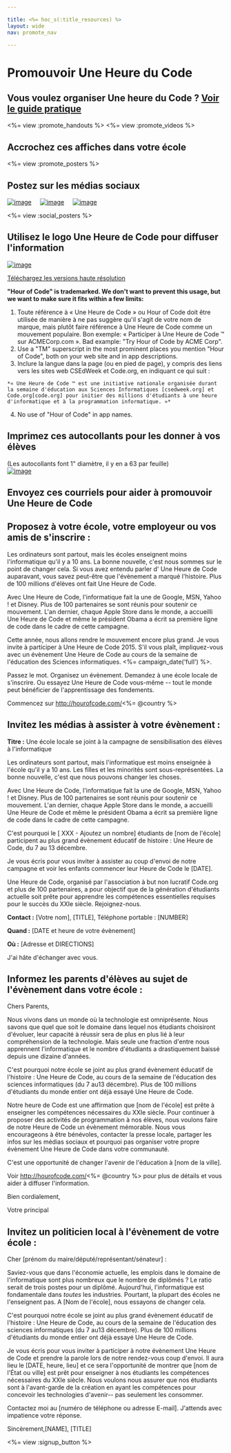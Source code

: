 ```yaml
---

title: <%= hoc_s(:title_resources) %>
layout: wide
nav: promote_nav

---
```


<link rel="stylesheet" type="text/css" href="/css/promote-page.css" />
</link>

# Promouvoir Une Heure du Code

## Vous voulez organiser Une heure du Code ? [Voir le guide pratique](<%= resolve_url('/how-to') %>)

<%= view :promote_handouts %> <%= view :promote_videos %>

<a id="posters"></a>

## Accrochez ces affiches dans votre école

<%= view :promote_posters %>

<a id="social"></a>

## Postez sur les médias sociaux

[![image](/images/fit-250/social-1.jpg)](/images/social-1.jpg)&nbsp;&nbsp;&nbsp;&nbsp; [![image](/images/fit-250/social-2.jpg)](/images/social-2.jpg)&nbsp;&nbsp;&nbsp;&nbsp; [![image](/images/fit-250/social-3.jpg)](/images/social-3.jpg)&nbsp;&nbsp;&nbsp;&nbsp;

<%= view :social_posters %>

<a id="logo"></a>

## Utilisez le logo Une Heure de Code pour diffuser l'information

[![image](<%= localized_image('/images/fit-200/hour-of-code-logo.png') %>)](<%= localized_image('/images/hour-of-code-logo.png') %>)

[Téléchargez les versions haute résolution](http://images.code.org/share/hour-of-code-logo.zip)

**"Hour of Code" is trademarked. We don't want to prevent this usage, but we want to make sure it fits within a few limits:**

  1. Toute référence à « Une Heure de Code » ou Hour of Code doit être utilisée de manière à ne pas suggère qu'il s'agit de votre nom de marque, mais plutôt faire référence à Une Heure de Code comme un mouvement populaire. Bon exemple: « Participer à Une Heure de Code ™ sur ACMECorp.com ». Bad example: "Try Hour of Code by ACME Corp".
  2. Use a "TM" superscript in the most prominent places you mention "Hour of Code", both on your web site and in app descriptions.
  3. Inclure la langue dans la page (ou en pied de page), y compris des liens vers les sites web CSEdWeek et Code.org, en indiquant ce qui suit :
    
    *« Une Heure de Code ™ est une initiative nationale organisée durant la semaine d'éducation aux Sciences Informatiques [csedweek.org] et Code.org[code.org] pour initier des millions d'étudiants à une heure d'informatique et à la programmation informatique. »*

  4. No use of "Hour of Code" in app names.

<a id="stickers"></a>

## Imprimez ces autocollants pour les donner à vos élèves

(Les autocollants font 1" diamètre, il y en a 63 par feuille)  
[![image](/images/fit-250/hour-of-code-stickers.png)](/images/hour-of-code-stickers.pdf)

<a id="sample-emails"></a>

## Envoyez ces courriels pour aider à promouvoir Une Heure de Code

<a id="email"></a>

## Proposez à votre école, votre employeur ou vos amis de s'inscrire :

Les ordinateurs sont partout, mais les écoles enseignent moins l'informatique qu'il y a 10 ans. La bonne nouvelle, c'est nous sommes sur le point de changer cela. Si vous avez entendu parler d' Une Heure de Code auparavant, vous savez peut-être que l'évènement a marqué l'histoire. Plus de 100 millions d'élèves ont fait Une Heure de Code.

Avec Une Heure de Code, l'informatique fait la une de Google, MSN, Yahoo ! et Disney. Plus de 100 partenaires se sont réunis pour soutenir ce mouvement. L'an dernier, chaque Apple Store dans le monde, a accueilli Une Heure de Code et même le président Obama a écrit sa première ligne de code dans le cadre de cette campagne.

Cette année, nous allons rendre le mouvement encore plus grand. Je vous invite à participer à Une Heure de Code 2015. S'il vous plaît, impliquez-vous avec un évènement Une Heure de Code au cours de la semaine de l'éducation des Sciences informatiques. <%= campaign_date('full') %>.

Passez le mot. Organisez un évènement. Demandez à une école locale de s'inscrire. Ou essayez Une Heure de Code vous-même -- tout le monde peut bénéficier de l'apprentissage des fondements.

Commencez sur http://hourofcode.com/<%= @country %>

<a id="media-pitch"></a>

## Invitez les médias à assister à votre évènement :

**Titre :** Une école locale se joint à la campagne de sensibilisation des élèves à l'informatique

Les ordinateurs sont partout, mais l'informatique est moins enseignée à l'école qu'il y a 10 ans. Les filles et les minorités sont sous-représentées. La bonne nouvelle, c'est que nous pouvons changer les choses.

Avec Une Heure de Code, l'informatique fait la une de Google, MSN, Yahoo ! et Disney. Plus de 100 partenaires se sont réunis pour soutenir ce mouvement. L'an dernier, chaque Apple Store dans le monde, a accueilli Une Heure de Code et même le président Obama a écrit sa première ligne de code dans le cadre de cette campagne.

C'est pourquoi le [ XXX - Ajoutez un nombre] étudiants de [nom de l'école] participent au plus grand évènement éducatif de histoire : Une Heure de Code, du 7 au 13 décembre.

Je vous écris pour vous inviter à assister au coup d'envoi de notre campagne et voir les enfants commencer leur Heure de Code le [DATE].

Une Heure de Code, organisé par l'association à but non lucratif Code.org et plus de 100 partenaires, a pour objectif que de la génération d'étudiants actuelle soit prête pour apprendre les compétences essentielles requises pour le succès du XXIe siècle. Rejoignez-nous.

**Contact :** [Votre nom], [TITLE], Téléphone portable : [NUMBER]

**Quand :** [DATE et heure de votre évènement]

**Où :** [Adresse et DIRECTIONS]

J'ai hâte d'échanger avec vous.

<a id="parents"></a>

## Informez les parents d'élèves au sujet de l'évènement dans votre école :

Chers Parents,

Nous vivons dans un monde où la technologie est omniprésente. Nous savons que quel que soit le domaine dans lequel nos étudiants choisiront d'évoluer, leur capacité à réussir sera de plus en plus lié à leur compréhension de la technologie. Mais seule une fraction d'entre nous apprennent l'informatique et le nombre d'étudiants a drastiquement baissé depuis une dizaine d'années.

C'est pourquoi notre école se joint au plus grand évènement éducatif de l'histoire : Une Heure de Code, au cours de la semaine de l'éducation des sciences informatiques (du 7 au13 décembre). Plus de 100 millions d'étudiants du monde entier ont déjà essayé Une Heure de Code.

Notre heure de Code est une affirmation que [nom de l'école] est prête à enseigner les compétences nécessaires du XXIe siècle. Pour continuer à proposer des activités de programmation à nos élèves, nous voulons faire de notre Heure de Code un évènement mémorable. Nous vous encourageons à être bénévoles, contacter la presse locale, partager les infos sur les médias sociaux et pourquoi pas organiser votre propre évènement Une Heure de Code dans votre communauté.

C'est une opportunité de changer l'avenir de l'éducation à [nom de la ville].

Voir http://hourofcode.com/<%= @country %> pour plus de détails et vous aider à diffuser l'information.

Bien cordialement,

Votre principal

<a id="politicians"></a>

## Invitez un politicien local à l'évènement de votre école :

Cher [prénom du maire/député/représentant/sénateur] :

Saviez-vous que dans l'économie actuelle, les emplois dans le domaine de l'informatique sont plus nombreux que le nombre de diplômés ? Le ratio serait de trois postes pour un diplômé. Aujourd'hui, l'informatique est fondamentale dans *toutes* les industries. Pourtant, la plupart des écoles ne l'enseignent pas. A [Nom de l'école], nous essayons de changer cela.

C'est pourquoi notre école se joint au plus grand évènement éducatif de l'histoire : Une Heure de Code, au cours de la semaine de l'éducation des sciences informatiques (du 7 au13 décembre). Plus de 100 millions d'étudiants du monde entier ont déjà essayé Une Heure de Code.

Je vous écris pour vous inviter à participer à notre évènement Une Heure de Code et prendre la parole lors de notre rendez-vous coup d'envoi. Il aura lieu le [DATE, heure, lieu] et ce sera l'opportunité de montrer que [nom de l'État ou ville] est prêt pour enseigner à nos étudiants les compétences nécessaires du XXIe siècle. Nous voulons nous assurer que nos étudiants sont à l'avant-garde de la création en ayant les compétences pour concevoir les technologies d'avenir-- pas seulement les consommer.

Contactez moi au [numéro de téléphone ou adresse E-mail]. J'attends avec impatience votre réponse.

Sincèrement,[NAME], [TITLE]

<%= view :signup_button %>